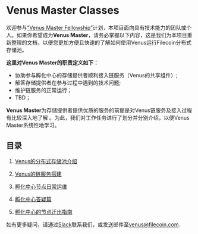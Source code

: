# Venus Master Classes

欢迎参与[“Venus Master Fellowship”]()计划，本项目面向具有技术能力的团队或个人。如果你希望成为**Venus Master**，请务必掌握以下内容，这是我们为本项目重新整理的文档，以便您更加方便且快速的了解如何使用Venus运行Filecoin分布式存储池。

**这里对Venus Master的职责定义如下：**

- 协助参与孵化中心的存储提供者顺利接入链服务（Venus的共享组件）;
- 解答存储提供者在参与过程中遇到的技术问题;
- 维护链服务的正常运行；
- TBD；

**Venus Master**为存储提供者提供优质的服务的前提是对Venus链服务及接入过程有比较深入地了解 。为此，我们对工作任务进行了划分并分别介绍，以便Venus Master系统性地学习。

## 目录

1. [Venus的分布式存储池介绍](Introduction_to_venus_mining_pool.md)

2. [Venus的链服务搭建](Chain_service_construction.md)

3. [孵化中心节点日常运维](Daily_op_and_maintenance.md)

4. [孵化中心答疑篇](Q&A.md)

5. [孵化中心的节点迁出指南](Incubation_exit_guide.md)

如有更多疑问，请通过[Slack](https://filecoinproject.slack.com/archives/CEHHJNJS3)联系我们，或发送邮件至[venus@filecoin.com](venus@filecoin.com).
